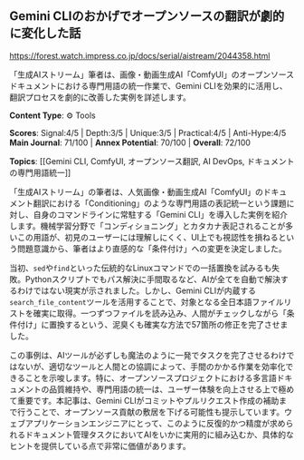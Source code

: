 ## Gemini CLIのおかげでオープンソースの翻訳が劇的に変化した話

https://forest.watch.impress.co.jp/docs/serial/aistream/2044358.html

「生成AIストリーム」筆者は、画像・動画生成AI「ComfyUI」のオープンソースドキュメントにおける専門用語の統一作業で、Gemini CLIを効果的に活用し、翻訳プロセスを劇的に改善した実例を詳述します。

**Content Type**: ⚙️ Tools

**Scores**: Signal:4/5 | Depth:3/5 | Unique:3/5 | Practical:4/5 | Anti-Hype:4/5
**Main Journal**: 71/100 | **Annex Potential**: 70/100 | **Overall**: 72/100

**Topics**: [[Gemini CLI, ComfyUI, オープンソース翻訳, AI DevOps, ドキュメントの専門用語統一]]

「生成AIストリーム」の筆者は、人気画像・動画生成AI「ComfyUI」のドキュメント翻訳における「Conditioning」のような専門用語の表記統一という課題に対し、自身のコマンドラインに常駐する「Gemini CLI」を導入した実例を紹介します。機械学習分野で「コンディショニング」とカタカナ表記されることが多いこの用語が、初見のユーザーには理解しにくく、UI上でも視認性を損ねるという問題意識から、筆者はより直感的な「条件付け」への変更を決定しました。

当初、`sed`や`find`といった伝統的なLinuxコマンドでの一括置換を試みるも失敗。Pythonスクリプトでもパス解決に手間取るなど、AIが全てを自動で解決するわけではない現実が示されました。しかし、Gemini CLIが内蔵する`search_file_content`ツールを活用することで、対象となる全日本語ファイルリストを確実に取得。一つずつファイルを読み込み、人間がチェックしながら「条件付け」に置換するという、泥臭くも確実な方法で57箇所の修正を完了させました。

この事例は、AIツールが必ずしも魔法のように一発でタスクを完了させるわけではないが、適切なツールと人間との協調によって、手間のかかる作業を効率化できることを示唆します。特に、オープンソースプロジェクトにおける多言語ドキュメントの品質維持や、専門用語の統一は、ユーザー体験を向上させる上で極めて重要です。本記事は、Gemini CLIがコミットやプルリクエスト作成の補助まで行うことで、オープンソース貢献の敷居を下げる可能性も提示しています。ウェブアプリケーションエンジニアにとって、このように反復的かつ精度が求められるドキュメント管理タスクにおいてAIをいかに実用的に組み込むか、具体的なヒントを提供している点で非常に価値があります。